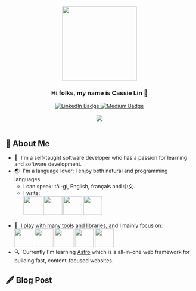 <!--
**12cassie34/12cassie34** is a ✨ _special_ ✨ repository because its `README.md` (this file) appears on your GitHub profile.

Here are some ideas to get you started:

- 🔭 I’m currently working on ...
- 🌱 I’m currently learning ...
- 👯 I’m looking to collaborate on ...
- 🤔 I’m looking for help with ...
- 💬 Ask me about ...
- 📫 How to reach me: ...
- 😄 Pronouns: ...
- ⚡ Fun fact: ...
-->

<div id="header" align="center">
  <img src="https://camo.githubusercontent.com/f3a06148f8ed3f99878f02c218340262cfecd47f4264c251d8928d48f7dd768d/68747470733a2f2f6d656469612e67697068792e636f6d2f6d656469612f4a704c56714f673878545933456d6f5946372f67697068792e676966" width="200"/>
  <h3>Hi folks, my name is Cassie Lin 👋</h3>
  <div id="badges">
    <a href="https://www.linkedin.com/in/shanyulin" target="_blank" rel="noopener noreferrer">
      <img src="https://img.shields.io/badge/LinkedIn-blue?style=for-the-badge&logo=linkedin&logoColor=white" alt="LinkedIn Badge"/>
    </a>
    <a href="https://medium.com/@cassiecoding" target="_blank" rel="noopener noreferrer">
      <img src="https://img.shields.io/badge/Medium-12100E?style=for-the-badge&logo=medium&logoColor=white" alt="Medium Badge"/>
    </a>
  </div>
</div>

<br>

<div align="center">
  <img src="https://github-readme-stats.vercel.app/api/top-langs/?username=12cassie34&layout=compact&theme=vision-friendly-dark"/>
</div>

<br>

<div>
  <h2>🦢 About Me</h2>
  <ul>
    <li>📖&nbsp;&nbsp;I'm a self-taught software developer who has a passion for learning and software development.</li>
    <li>
      🌏&nbsp;&nbsp;I'm a language lover; I enjoy both natural and programming languages.
      <ul>
        <li>
          I can speak: tâi-gí, English, français and 中文.
        </li>
        <li>
          I write: 
          <div>
            <img src="https://cdn.jsdelivr.net/gh/devicons/devicon/icons/typescript/typescript-original.svg" width="50" height="50" />
            <img src="https://cdn.jsdelivr.net/gh/devicons/devicon/icons/javascript/javascript-original.svg" width="50" height="50" />
            <img src="https://cdn.jsdelivr.net/gh/devicons/devicon/icons/html5/html5-original.svg" width="50" height="50" />
            <img src="https://cdn.jsdelivr.net/gh/devicons/devicon/icons/css3/css3-original.svg" width="50" height="50" />
          </div>
          .
        </li>
      </ul>
    </li>
    <li>
      🧰&nbsp;&nbsp;I play with many tools and libraries, and I mainly focus on:
      <div>
          <img src="https://cdn.jsdelivr.net/gh/devicons/devicon/icons/react/react-original.svg" width="50" height="50" />
          <img src="https://cdn.jsdelivr.net/gh/devicons/devicon/icons/graphql/graphql-plain.svg" width="50" height="50" />
          <img src="https://cdn.jsdelivr.net/gh/devicons/devicon/icons/tailwindcss/tailwindcss-plain.svg" width="50" height="50" />
          <img src="https://cdn.jsdelivr.net/gh/devicons/devicon/icons/d3js/d3js-original.svg" width="50" height="50" />
          <img src="https://cdn.jsdelivr.net/gh/devicons/devicon/icons/materialui/materialui-original.svg" width="50" height="50" />
      </div>
    </li>
    <li>
      🔍&nbsp;&nbsp;Currently I'm learning <a href="https://astro.build/" target="_blank" rel="noopener noreferrer">Astro</a> which is a all-in-one web framework for building fast, content-focused websites.
    </li>
  </ul>
</div>

<h2>🖋 Blog Post</h2>
<!-- BLOG-POST-LIST:START -->
<!-- BLOG-POST-LIST:END -->

